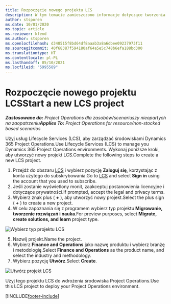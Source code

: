 ```yaml
---
title: Rozpoczęcie nowego projektu LCS
description: W tym temacie zamieszczono informacje dotyczące tworzenia nowych projektów w LCS dla środowiska Project Operations.
author: stsporen
ms.date: 10/01/2020
ms.topic: article
ms.reviewer: kfend
ms.author: stsporen
ms.openlocfilehash: d348515f8bd64df8aaab3a8a6dbee09237973f11
ms.sourcegitcommit: 40f68387f594180af64a5e5c748b6efa188bd300
ms.translationtype: HT
ms.contentlocale: pl-PL
ms.lasthandoff: 05/10/2021
ms.locfileid: "5995589"
---
```

# <a name="start-a-new-lcs-project"></a><span data-ttu-id="26818-103">Rozpoczęcie nowego projektu LCS</span><span class="sxs-lookup"><span data-stu-id="26818-103">Start a new LCS project</span></span>

<span data-ttu-id="26818-104">_**Zastosowane do:** Project Operations dla zasobów/scenariuszy nieopartych na zaopatrzeniu_</span><span class="sxs-lookup"><span data-stu-id="26818-104">_**Applies To:** Project Operations for resource/non-stocked based scenarios_</span></span>

<span data-ttu-id="26818-105">Użyj usług Lifecycle Services (LCS), aby zarządzać środowiskami Dynamics 365 Project Operations.</span><span class="sxs-lookup"><span data-stu-id="26818-105">Use Lifecycle Services (LCS) to manage you Dynamics 365 Project Operations environments.</span></span> <span data-ttu-id="26818-106">Wykonaj poniższe kroki, aby utworzyć nowy projekt LCS.</span><span class="sxs-lookup"><span data-stu-id="26818-106">Complete the following steps to create a new LCS project.</span></span>

1. <span data-ttu-id="26818-107">Przejdź do obszaru [LCS](https://lcs.dynamics.com/Logon/Index) i wybierz pozycję **Zaloguj się**, korzystając z konta użytego do subskrybowania.</span><span class="sxs-lookup"><span data-stu-id="26818-107">Go to [LCS](https://lcs.dynamics.com/Logon/Index) and select **Sign in** using the account that you used to subscribe.</span></span>
2. <span data-ttu-id="26818-108">Jeśli zostanie wyświetlony monit, zaakceptuj postanowienia licencyjne i dotyczące prywatności.</span><span class="sxs-lookup"><span data-stu-id="26818-108">If prompted, accept the legal and privacy terms.</span></span>
3. <span data-ttu-id="26818-109">Wybierz znak plus ( **+** ), aby utworzyć nowy projekt.</span><span class="sxs-lookup"><span data-stu-id="26818-109">Select the plus sign ( **+** ) to create a new project.</span></span>
4. <span data-ttu-id="26818-110">W celu zapoznania się z programem wybierz typ projektu **Migrowanie, tworzenie rozwiązań i nauka**.</span><span class="sxs-lookup"><span data-stu-id="26818-110">For preview purposes, select **Migrate, create solutions, and learn** project type.</span></span>

  ![Wybierz typ projektu LCS](./media/create-lcs-1.png)

5. <span data-ttu-id="26818-112">Nazwij projekt.</span><span class="sxs-lookup"><span data-stu-id="26818-112">Name the project.</span></span> 
6. <span data-ttu-id="26818-113">Wybierz **Finance and Operations** jako nazwę produktu i wybierz branżę i metodologię.</span><span class="sxs-lookup"><span data-stu-id="26818-113">Select **Finance and Operations** as the product name, and select the industry and methodology.</span></span> 
7. <span data-ttu-id="26818-114">Wybierz pozycję **Utwórz**.</span><span class="sxs-lookup"><span data-stu-id="26818-114">Select **Create**.</span></span>

![Utwórz projekt LCS](./media/create-lcs-2.png)

<span data-ttu-id="26818-116">Użyj tego projektu LCS do wdrożenia środowiska Project Operations.</span><span class="sxs-lookup"><span data-stu-id="26818-116">Use this LCS project to deploy your Project Operations environment.</span></span>



[!INCLUDE[footer-include](../includes/footer-banner.md)]